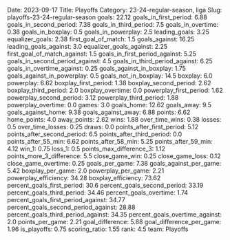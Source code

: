 Date: 2023-09-17
Title: Playoffs
Category: 23-24-regular-season, liga
Slug: playoffs-23-24-regular-season
goals: 22.12
goals_in_first_period: 6.88
goals_in_second_period: 7.38
goals_in_third_period: 7.5
goals_in_overtime: 0.38
goals_in_boxplay: 0.5
goals_in_powerplay: 2.5
leading_goals: 3.25
equalizer_goals: 2.38
first_goal_of_match: 1.5
goals_against: 16.25
leading_goals_against: 3.0
equalizer_goals_against: 2.25
first_goal_of_match_against: 1.5
goals_in_first_period_against: 5.25
goals_in_second_period_against: 4.5
goals_in_third_period_against: 6.25
goals_in_overtime_against: 0.25
goals_against_in_boxplay: 1.75
goals_against_in_powerplay: 0.5
goals_not_in_boxplay: 14.5
boxplay: 6.0
powerplay: 6.62
boxplay_first_period: 1.38
boxplay_second_period: 2.62
boxplay_third_period: 2.0
boxplay_overtime: 0.0
powerplay_first_period: 1.62
powerplay_second_period: 3.12
powerplay_third_period: 1.88
powerplay_overtime: 0.0
games: 3.0
goals_home: 12.62
goals_away: 9.5
goals_against_home: 9.38
goals_against_away: 6.88
points: 6.62
home_points: 4.0
away_points: 2.62
wins: 1.88
over_time_wins: 0.38
losses: 0.5
over_time_losses: 0.25
draws: 0.0
points_after_first_period: 5.12
points_after_second_period: 6.5
points_after_third_period: 0.0
points_after_55_min: 6.62
points_after_58_min: 5.25
points_after_59_min: 4.12
win_1: 0.75
loss_1: 0.5
points_max_difference_3: 1.12
points_more_3_difference: 5.5
close_game_win: 0.25
close_game_loss: 0.12
close_game_overtime: 0.25
goals_per_game: 7.38
goals_against_per_game: 5.42
boxplay_per_game: 2.0
powerplay_per_game: 2.21
powerplay_efficiency: 34.28
boxplay_efficiency: 73.62
percent_goals_first_period: 30.6
percent_goals_second_period: 33.19
percent_goals_third_period: 34.46
percent_goals_overtime: 1.74
percent_goals_first_period_against: 34.77
percent_goals_second_period_against: 28.88
percent_goals_third_period_against: 34.35
percent_goals_overtime_against: 2.0
points_per_game: 2.21
goal_difference: 5.88
goal_difference_per_game: 1.96
is_playoffs: 0.75
scoring_ratio: 1.55
rank: 4.5
team: Playoffs
